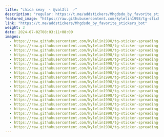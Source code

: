 ```yaml
---
title: "chica sexy  ‹ @val3ll  ›"
description: "regular: https://t.me/addstickers/Mhgdsdo_by_favorite_stickers_bot"
featured_image: "https://raw.githubusercontent.com/kylelin1998/tg-sticker-spreading-worldwide-images/main/img/6743cd5c-268b-4797-bb93-95b0e4c9d181.jpg"
link: "https://t.me/addstickers/Mhgdsdo_by_favorite_stickers_bot"
weight: 3
date: 2024-07-02T08:03:11+08:00
images:
  - https://raw.githubusercontent.com/kylelin1998/tg-sticker-spreading-worldwide-images/main/img/6743cd5c-268b-4797-bb93-95b0e4c9d181.jpg
  - https://raw.githubusercontent.com/kylelin1998/tg-sticker-spreading-worldwide-images/main/img/fc340689-e82e-4085-bf0f-b127cc233429.jpg
  - https://raw.githubusercontent.com/kylelin1998/tg-sticker-spreading-worldwide-images/main/img/eba70b61-83a2-45a2-adcc-65a0b722c896.jpg
  - https://raw.githubusercontent.com/kylelin1998/tg-sticker-spreading-worldwide-images/main/img/021af73a-317d-4e11-a52c-923525809d9f.jpg
  - https://raw.githubusercontent.com/kylelin1998/tg-sticker-spreading-worldwide-images/main/img/dbbf79d6-e2e1-411a-a238-e7a45aea5e1b.jpg
  - https://raw.githubusercontent.com/kylelin1998/tg-sticker-spreading-worldwide-images/main/img/3422bff6-13b3-4c21-a136-343e6bd67407.jpg
  - https://raw.githubusercontent.com/kylelin1998/tg-sticker-spreading-worldwide-images/main/img/27608902-08c9-42d7-b2bd-a06e45dbabec.jpg
  - https://raw.githubusercontent.com/kylelin1998/tg-sticker-spreading-worldwide-images/main/img/6993f7af-9f8f-4844-9ca7-1668e9664d51.jpg
  - https://raw.githubusercontent.com/kylelin1998/tg-sticker-spreading-worldwide-images/main/img/5ad214ba-df14-47bd-a7f4-2cd63e911811.jpg
  - https://raw.githubusercontent.com/kylelin1998/tg-sticker-spreading-worldwide-images/main/img/6b11bdb3-d17b-4dc7-9e18-c2961a19d20f.jpg
  - https://raw.githubusercontent.com/kylelin1998/tg-sticker-spreading-worldwide-images/main/img/5fabe1fa-a44f-404c-b53e-323f29ccde4f.jpg
  - https://raw.githubusercontent.com/kylelin1998/tg-sticker-spreading-worldwide-images/main/img/bd5f3f4b-5985-4a7a-88f8-9299ef3674b5.jpg
  - https://raw.githubusercontent.com/kylelin1998/tg-sticker-spreading-worldwide-images/main/img/d6f75fa6-08bd-4ba4-b247-440d79d6c021.jpg
  - https://raw.githubusercontent.com/kylelin1998/tg-sticker-spreading-worldwide-images/main/img/bd78e8b1-e4e2-4d84-81c4-bd0fe496847c.jpg
  - https://raw.githubusercontent.com/kylelin1998/tg-sticker-spreading-worldwide-images/main/img/50e24216-de80-43d4-bf52-d1f230016c16.jpg
  - https://raw.githubusercontent.com/kylelin1998/tg-sticker-spreading-worldwide-images/main/img/6f7d4109-daf6-45ec-a92b-0c3014e4ff63.jpg
  - https://raw.githubusercontent.com/kylelin1998/tg-sticker-spreading-worldwide-images/main/img/74b8afab-de11-42c3-a73c-fc10aa279c73.jpg
  - https://raw.githubusercontent.com/kylelin1998/tg-sticker-spreading-worldwide-images/main/img/08536ac2-23df-4fe2-acff-958111c43b76.jpg
  - https://raw.githubusercontent.com/kylelin1998/tg-sticker-spreading-worldwide-images/main/img/0fc15c11-d020-4cb7-b871-c7d789b72a25.jpg
  - https://raw.githubusercontent.com/kylelin1998/tg-sticker-spreading-worldwide-images/main/img/5b1f730d-80b4-4d12-abd2-7690084847f9.jpg
---
```

